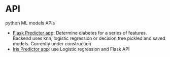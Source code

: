 # API
python ML models APIs

* [Flask Predictor app](https://github.com/riched158/API/tree/master/predictor_app): Determine diabetes for a series of features.  Backend uses knn, logistic regression or decision tree pickled and saved models. Currently under construction 
* [Iris Predictor app](https://github.com/riched158/API/tree/master/predictor_app): use Logistic regression and Flask API
